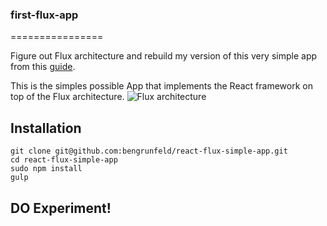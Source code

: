 ### first-flux-app
================

Figure out Flux architecture and rebuild my version of this very simple app from this [guide](https://www.youtube.com/watch?v=o5E894TmHJg).  

This is the simples possible App that implements the React framework on top of the Flux architecture.
![Flux architecture](https://facebook.github.io/flux/img/flux-simple-f8-diagram-explained-1300w.png)

## Installation

    git clone git@github.com:bengrunfeld/react-flux-simple-app.git
    cd react-flux-simple-app
    sudo npm install 
    gulp

## DO Experiment!
